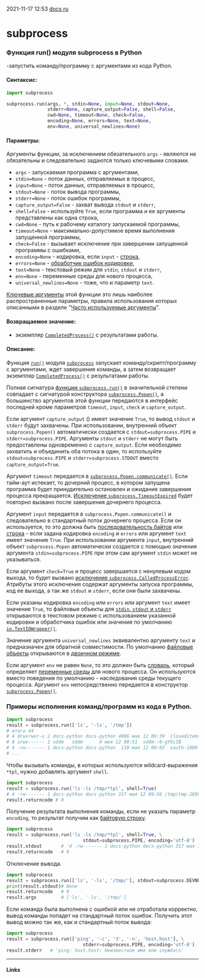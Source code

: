 2021-11-17 12:53
[docs ru](https://docs-python.ru/standart-library/modul-subprocess-python/funktsija-run-modulja-subprocess/)
# subprocess
### Функция run() модуля subprocess в Python
 -запустить команду/программу с аргументами из кода Python.
#### Синтаксис:
```py
import subprocess

subprocess.run(args, *, stdin=None, input=None, stdout=None, 
               stderr=None, capture_output=False, shell=False, 
               cwd=None, timeout=None, check=False, 
               encoding=None, errors=None, text=None, 
               env=None, universal_newlines=None)
```
#### Параметры:
Аргументы функции, за исключением обязательного `args` - являются не обязательны и следовательно задаются только ключевыми словами.

-   `args` - запускаемая программа с аргументами,
-   `stdin=None` - поток данных, отправляемых в процесс,
-   `input=None` - поток данных, отправляемых в процесс,
-   `stdout=None` - поток вывода программы,
-   `stderr=None` - поток ошибок программы,
-   `capture_output=False` - захват вывода `stdout` и `stderr`,
-   `shell=False` - используйте `True`, если программа и ее аргументы представлены как одна строка,
-   `cwd=None` - путь к рабочему каталогу запускаемой программы,
-   `timeout=None` - максимально-допустимое время выполнения запущенной программы,
-   `check=False` - вызывает исключение при завершении запущенной программы с ошибками,
-   `encoding=None` - кодировка, если `input` - [строка](https://docs-python.ru/tutorial/osnovnye-vstroennye-tipy-python/tip-dannyh-str-tekstovye-stroki/ "Тип данных str в Python."),
-   `errors=None` - [обработчик ошибок кодировки](https://docs-python.ru/standart-library/modul-codecs-python/obrabotchiki-oshibok-kodirovki/ "Обработчики ошибок кодировки."),
-   `text=None` - текстовый режим для `stdin`, `stdout` и `stderr`,
-   `env=None` - переменные среды для нового процесса,
-   `universal_newlines=None` - тоже, что и параметр `text`.

[Ключевые аргументы](https://docs-python.ru/tutorial/opredelenie-funktsij-python/kljuchevye-argumenty-opredelenii-funktsii/ "Ключевые аргументы в определении функции Python") этой функции это лишь наиболее распространенные параметры, правила использования которых описанными в разделе "[Часто используемые аргументы](https://docs-python.ru/standart-library/modul-subprocess-python/chasto-ispolzuemye-parametry-modulja-subprocess/ "Часто используемые параметры модуля subprocess в Python.")".

#### Возвращаемое значение:

-   экземпляр [`CompletedProcess()`](https://docs-python.ru/standart-library/modul-subprocess-python/obekt-completedprocess-modulja-subprocess/ "Объект CompletedProcess модуля subprocess в Python.") с результатами работы.

#### Описание:

Функция [`run()`](https://docs-python.ru/standart-library/modul-subprocess-python/funktsija-run-modulja-subprocess/ "Функция run() модуля subprocess в Python.") модуля [`subprocess`](https://docs-python.ru/standart-library/modul-subprocess-python/ "Модуль subprocess в Python, запуск новых процессов.") запускает команду/скрипт/программу с аргументами, ждет завершения команды, а затем возвращает экземпляр [`CompletedProcess()`](https://docs-python.ru/standart-library/modul-subprocess-python/obekt-completedprocess-modulja-subprocess/ "Объект CompletedProcess модуля subprocess в Python.") с результатами работы.

Полная сигнатура [функции `subprocess.run()`](https://docs-python.ru/standart-library/modul-subprocess-python/funktsija-run-modulja-subprocess/ "Функция run() модуля subprocess в Python.") в значительной степени совпадает с сигнатурой конструктора [`subprocess.Popen()`](https://docs-python.ru/standart-library/modul-subprocess-python/klass-popen-modulja-subprocess/ "Класс Popen() модуля subprocess в Python."), a большинство аргументов этой функции передаются в интерфейс последней кроме параметров `timeout`, `input`, `check` и `capture_output`.

Если аргумент `capture_output` () имеет значение `True`, то вывод `stdout` и `stderr` будут захвачены. При использовании, внутренний объект `subprocess.Popen()` автоматически создается с `stdout=subprocess.PIPE` и `stderr=subprocess.PIPE`. Аргументы `stdout` и `stderr` не могут быть предоставлены одновременно с `capture_output`. Если необходимо захватить и объединить оба потока в один, то используйте `stdout=subprocess.PIPE` и `stderr=subprocess.STDOUT` вместо `capture_output=True`.

Аргумент `timeout` передается в [`subprocess.Popen.communicate()`](https://docs-python.ru/standart-library/modul-subprocess-python/obekt-popen-modulja-subprocess/ "Объект Popen модуля subprocess в Python."). Если тайм-аут истекает, то дочерний процесс, в котором запущена программа будет принудительно остановлен и ожидание завершения процесса прекращается. [Исключение `subprocess.TimeoutExpired`](https://docs-python.ru/standart-library/modul-subprocess-python/iskljuchenija-modulja-subprocess/ "Исключения модуля subprocess в Python.") будет повторно вызвано после завершения дочернего процесса.

Аргумент `input` передается в `subprocess.Popen.communicate()` и следовательно в стандартный поток дочернего процесса. Если он используется, то это должна быть [последовательность байтов](https://docs-python.ru/tutorial/osnovnye-vstroennye-tipy-python/tip-dannyh-bytes-bajtovye-stroki/ "Тип данных bytes, байтовые строки") или [строка](https://docs-python.ru/tutorial/osnovnye-vstroennye-tipy-python/tip-dannyh-str-tekstovye-stroki/ "Тип данных str в Python.") - если задана кодировка `encoding` и `errors` или аргумент `text` имеет значение `True`. При использовании аргумента `input`, внутренний объект `subprocess.Popen` автоматически создается с помощью значения аргумента `stdin=subprocess.PIPE` при этом сам аргумент `stdin` может не указываться.

Если аргумент `check=True` и процесс завершается с ненулевым кодом выхода, то будет вызвано [исключение `subprocess.CalledProcessError`](https://docs-python.ru/standart-library/modul-subprocess-python/iskljuchenija-modulja-subprocess/ "Исключения модуля subprocess в Python."). Атрибуты этого исключения содержат аргументы запуска программы, код ее выхода, а так же `stdout` и `stderr`, если они были захвачены.

Если указаны кодировка `encoding` или `errors` или аргумент `text` имеет значение `True`, то файловые объекты для [`stdin`, `stdout` и `stderr`](https://docs-python.ru/standart-library/modul-sys-python/obekty-stdin-stdout-stderr-modulja-sys/ "Объекты stdin, stdout, stderr модуля sys в Python.") открываются в текстовом режиме с использованием указанной кодировки и обработчика ошибок или значения по умолчанию [`io.TextIOWrapper()`](https://docs-python.ru/standart-library/modul-io-python/klass-io-textiowrapper-modulja-io/ "Класс io.TextIOWrapper модуля io в Python.").

Значение аргумента `universal_newlines` эквивалентно аргументу `text` и предназначен для обратной совместимости. По умолчанию [файловые объекты](https://docs-python.ru/tutorial/osnovnye-vstroennye-tipy-python/tip-dannyh-file-object-fajly-potoki/ "Тип файлового объекта file object в Python.") открываются в [двоичном режиме](https://docs-python.ru/tutorial/osnovnye-vstroennye-tipy-python/tip-dannyh-bytes-bajtovye-stroki/ "Тип данных bytes, байтовые строки").

Если аргумент `env` не равен `None`, то это должен быть [словарь](https://docs-python.ru/tutorial/osnovnye-vstroennye-tipy-python/tip-dannyh-dict-slovar/ "Тип данных dict, словарь"), который определяет [переменные среды](https://docs-python.ru/standart-library/modul-os-python/upravlenie-sredoj-okruzhenija-koda/ "Управление переменной средой окружения системы в Python.") для нового процесса. Он используются вместо поведения по умолчанию - наследования среды текущего процесса. Аргумент `env` непосредственно передается в конструктор [`subprocess.Popen()`](https://docs-python.ru/standart-library/modul-subprocess-python/klass-popen-modulja-subprocess/ "Класс Popen() модуля subprocess в Python.").

### Примеры исполнения команд/программ из кода в Python.
```py
import subprocess
result = subprocess.run(['ls', '-ls', '/tmp'])
# итого 44
# 4 drwxrwxr-x 2 docs-python docs-python 4096 мая 12 09:39  closeditems
# 0 srwx------ 1 sddm   sddm      0 мая 12 08:51  sddm-:0-gYOiIB
# 4 -rw------- 1 docs-python docs-python  110 мая 12 09:03  xauth-1000-_0
# ...
```
Чтобы вызывать команды, в которых используются wildcard-выражения `*tpl`, нужно добавлять аргумент `shell`.
```py
import subprocess
result = subprocess.run('ls -ls /tmp/*tpl', shell=True)
# 4 -rw------- 1 docs-python docs-python 317 мая 12 09:56 /tmp/tmp-26999MFPH5MgIW157.tpl
result.returncode # 0
```
Получение результата выполнения команды, если не указать параметр `encoding`, то результат получим как [байтовую строку](https://docs-python.ru/tutorial/osnovnye-vstroennye-tipy-python/tip-dannyh-bytes-bajtovye-stroki/ "Тип данных bytes, байтовые строки").
```py
import subprocess
result = subprocess.run('ls -ls /tmp/*tpl', shell=True, \
                            stdout=subprocess.PIPE, encoding='utf-8')
result.stdout		# '4 -rw------- 1 docs-python docs-python 317 мая 12 09:56 /tmp/tmp-26999MFPH5MgIW157.tpl\n'
result.returncode	# 0
```
Отключение вывода.
```py
import subprocess
result = subprocess.run(['ls', '-ls', '/tmp/'], stdout=subprocess.DEVNULL)
print(result.stdout)# None
result.returncode	# 0
result.args			# ['ls', '-ls', '/tmp/']
```
Если команда была выполнена с ошибкой или не отработала корректно, вывод команды попадет на стандартный поток ошибок.
Получить этот вывод можно так же, как и стандартный поток вывода:
```py
import subprocess
result = subprocess.run(['ping', '-c', '3', '-n', 'host.host'], \
                            stderr=subprocess.PIPE, encoding='utf-8')
result.stderr	# 'ping: host.host: Неизвестное имя или служба\n'
```
_____________
#### Links
